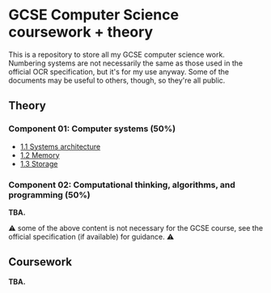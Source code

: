 # GCSE Computer Science coursework + theory

This is a repository to store all my GCSE computer science work. Numbering systems are not necessarily the same as those used in the official OCR specification, but it's for my use anyway. Some of the documents may be useful to others, though, so they're all public.

## Theory

### Component 01: Computer systems (50%)
 - [1.1 Systems architecture](/theory/01/SYSTEMS_ARCHITECTURE.md)
 - [1.2 Memory](/theory/01/MEMORY.md)
 - [1.3 Storage](/theory/01/STORAGE.md)

### Component 02: Computational thinking, algorithms, and programming (50%)
**TBA.**

⚠️ some of the above content is not necessary for the GCSE course, see the official specification (if available) for guidance. ⚠️

## Coursework

**TBA.**
